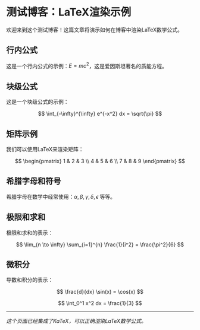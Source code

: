 # 测试博客：LaTeX渲染示例

欢迎来到这个测试博客！这篇文章将演示如何在博客中渲染LaTeX数学公式。

## 行内公式

这是一个行内公式的示例：$E=mc^2$，这是爱因斯坦著名的质能方程。

## 块级公式

这是一个块级公式的示例：

$$
\int_{-\infty}^{\infty} e^{-x^2} dx = \sqrt{\pi}
$$

## 矩阵示例

我们可以使用LaTeX来渲染矩阵：

$$
\begin{pmatrix}
1 & 2 & 3 \\
4 & 5 & 6 \\
7 & 8 & 9
\end{pmatrix}
$$

## 希腊字母和符号

希腊字母在数学中经常使用：$\alpha, \beta, \gamma, \delta, \epsilon$ 等等。

## 极限和求和

极限和求和的表示：

$$
\lim_{n \to \infty} \sum_{i=1}^{n} \frac{1}{i^2} = \frac{\pi^2}{6}
$$

## 微积分

导数和积分的表示：

$$
\frac{d}{dx} \sin(x) = \cos(x)
$$

$$
\int_0^1 x^2 dx = \frac{1}{3}
$$

---

*这个页面已经集成了KaTeX，可以正确渲染LaTeX数学公式。*
